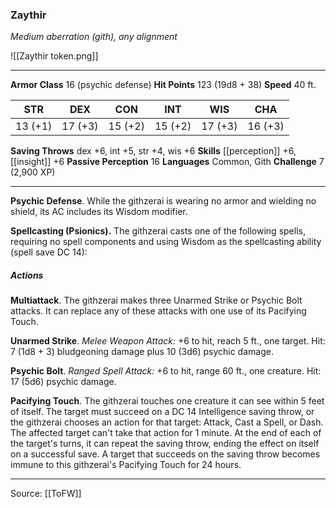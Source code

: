 ### Zaythir
_Medium aberration (gith), any alignment_

![[Zaythir token.png]]


---

**Armor Class** 16 (psychic defense)
**Hit Points** 123 (19d8 + 38)
**Speed** 40 ft.

| STR     | DEX     | CON     | INT     | WIS     | CHA     |
|---------|---------|---------|---------|---------|---------|
| 13 (+1) | 17 (+3) | 15 (+2) | 15 (+2) | 17 (+3) | 16 (+3) |

**Saving Throws** dex +6, int +5, str +4, wis +6
**Skills** [[perception]] +6, [[insight]] +6
**Passive Perception** 16
**Languages** Common, Gith
**Challenge** 7 (2,900 XP)

---

**Psychic Defense**. While the githzerai is wearing no armor and wielding no shield, its AC includes its Wisdom modifier.

**Spellcasting (Psionics).** The githzerai casts one of the following spells, requiring no spell components and using Wisdom as the spellcasting ability (spell save DC 14):

##### Actions
**Multiattack**. The githzerai makes three Unarmed Strike or Psychic Bolt attacks. It can replace any of these attacks with one use of its Pacifying Touch.

**Unarmed Strike**. _Melee Weapon Attack:_ +6 to hit, reach 5 ft., one target. Hit: 7 (1d8 + 3) bludgeoning damage plus 10 (3d6) psychic damage.

**Psychic Bolt**. _Ranged Spell Attack:_ +6 to hit, range 60 ft., one creature. Hit: 17 (5d6) psychic damage.

**Pacifying Touch**. The githzerai touches one creature it can see within 5 feet of itself. The target must succeed on a DC 14 Intelligence saving throw, or the githzerai chooses an action for that target: Attack, Cast a Spell, or Dash. The affected target can't take that action for 1 minute. At the end of each of the target's turns, it can repeat the saving throw, ending the effect on itself on a successful save. A target that succeeds on the saving throw becomes immune to this githzerai's Pacifying Touch for 24 hours.


---

Source: [[ToFW]]